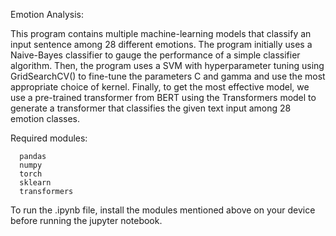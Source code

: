 Emotion Analysis:

  This program contains multiple machine-learning models that classify an input sentence among 28 different emotions. The program initially uses a Naive-Bayes classifier to gauge the
  performance of a simple classifier algorithm. Then, the program uses a SVM with hyperparameter tuning using GridSearchCV() to fine-tune the parameters C and gamma and use the most
  appropriate choice of kernel. Finally, to get the most effective model, we use a pre-trained transformer from BERT using the Transformers model to generate a transformer that classifies
  the given text input among 28 emotion classes.

  Required modules:

      pandas
      numpy
      torch
      sklearn
      transformers

  To run the .ipynb file, install the modules mentioned above on your device before running the jupyter notebook.
      
      
  
  
